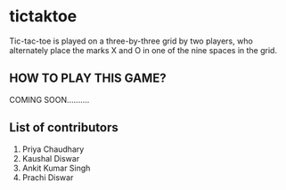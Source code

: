 # tictaktoe

Tic-tac-toe is played on a three-by-three grid by two players, who alternately place the marks X and O in one of the nine spaces in the grid.

## HOW TO PLAY THIS GAME?
COMING SOON..........

## List of contributors

1. Priya Chaudhary
2. Kaushal Diswar
3. Ankit Kumar Singh
4. Prachi Diswar